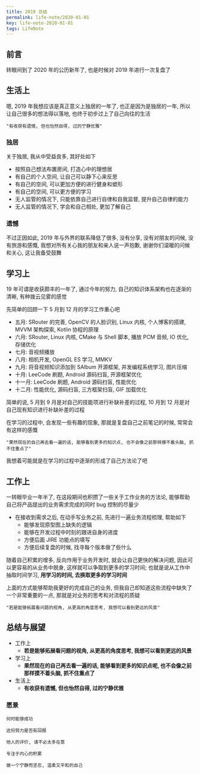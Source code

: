 ```yaml
---
title: 2019 总结
permalink: life-note/2020-01-01
key: life-note-2020-01-01
tags: LifeNote
---
```


## 前言
转眼间到了 2020 年的公历新年了, 也是时候对 2019 年进行一次复盘了

<!--more-->

## 生活上
嗯, 2019 年我想应该是真正意义上独居的一年了, 也正是因为是独居的一年, 所以让自己很多的想法得以落地, 也终于初步过上了自己向往的生活

```
"有收获有遗憾, 但也怡然自得, 过的宁静优雅"
```

### 独居
关于独居, 我从中受益良多, 其好处如下
- 按照自己想法布置房间, 打造心中的理想居
- 有自己的个人空间, 让自己可以静下心来反思
- 有自己的空间, 可以更加方便的进行健身和塑形
- 有自己的空间, 可以更方便的学习
- 无人监管的情况下, 只能依靠自己进行自律和自我监督, 提升自己自律的能力
- 无人监管的情况下, 学会和自己相处, 更加了解自己

### 遗憾
不过正因如此, 2019 年与外界的联系降低了很多, 没有分享, 没有对朋友的问候, 没有旅游和感慨, 我想对所有关心我的朋友和亲人说一声抱歉, 谢谢你们温暖的问候和关心, 这让我备受鼓舞

## 学习上
19 年可谓是收获颇丰的一年了, 通过今年的努力, 自己的知识体系架构也在逐渐的清晰, 有种拨云见雾的感觉

先简单的回顾一下 5 月到 12 月的学习工作重心吧
- 五月: SRouter 的完善, OpenCV 的人脸识别, Linux 内核, 个人博客的搭建, MVVM 架构探索, Kotlin 协程的原理
- 六月: SRouter, Linux 内核, CMake 与 Shell 脚本, 播放 PCM 音频, IO 优化, 存储优化
- 七月: 音视频播放
- 八月: 相机开发, OpenGL ES 学习, MMKV
- 九月: 将音视频知识添加到 SAlbum 开源框架, 并发编程系统学习, 图片压缩
- 十月: LeeCode 刷题, Android 源码扫盲, 开源框架优化
- 十一月: LeeCode 刷题, Android 源码扫盲, 性能优化
- 十二月: 性能优化, 源码扫盲, 三方框架扫盲, GIF 加载优化

简单的说, 5 月到 9 月是对自己的技能项进行补缺补差的过程, 10 月到 12 月是对自己现有知识进行补缺补差的过程

在学习的过程中, 会发现一些有趣的现象, 那就是复盘自己之前笔记的时候, 常常会有这样的感慨
```
"果然现在的自己再去看一遍的话, 能够看到更多的知识点, 也不会像之前那样摸不着头脑, 抓不住重点了"
```
我想着可能就是在学习的过程中逐渐的形成了自己方法论了吧

## 工作上
一转眼毕业一年半了, 在这段期间也积攒了一些关于工作业务的方法论, 能够帮助自己将产品提出的业务需求完成的同时 bug 控制的尽量少
- 在接收到需求之后, 在动手写业务之前, 先进行一遍业务流程梳理, 帮助如下
  - 能够发现原型图上缺失的逻辑
  - 能够在开发过程中时刻的跟进自身的进度
  - 方便后面 JIRE 功能点的填写
  - 方便后续复盘的时候, 找寻每个版本做了些什么

随着自己积累的增多, 反向作用于业务开发时, 就会让自己更快的解决问题, 因此可以更容易的从业务中脱身, 这样就可以争取到更多的学习时间; 也就是说从工作中抽取时间学习, **用学习的时间, 去换取更多的学习时间**

上面的方式能够帮助我更好的完成自己的业务, 但我自己却知道这些流程中缺失了一个非常重要的一点, 那就是对业务的思考和对流程的质疑

```
"若是能够拓展看问题的视角, 从更高的角度思考, 我想可以看到更远的风景"
```

## 总结与展望
- 工作上
  - **若是能够拓展看问题的视角, 从更高的角度思考, 我想可以看到更远的风景**
- 学习上
  - **果然现在的自己再去看一遍的话, 能够看到更多的知识点呢, 也不会像之前那样摸不着头脑, 抓不住重点了**
- 生活上
  - **有收获有遗憾, 但也怡然自得, 过的宁静优雅**

### 愿景
```
何时能够成功

这份努力是否有回报

他人的评价, 请不必太多在意

专注于内心的积累

做一个宁静而坚忍, 温柔又平和的自己
```


